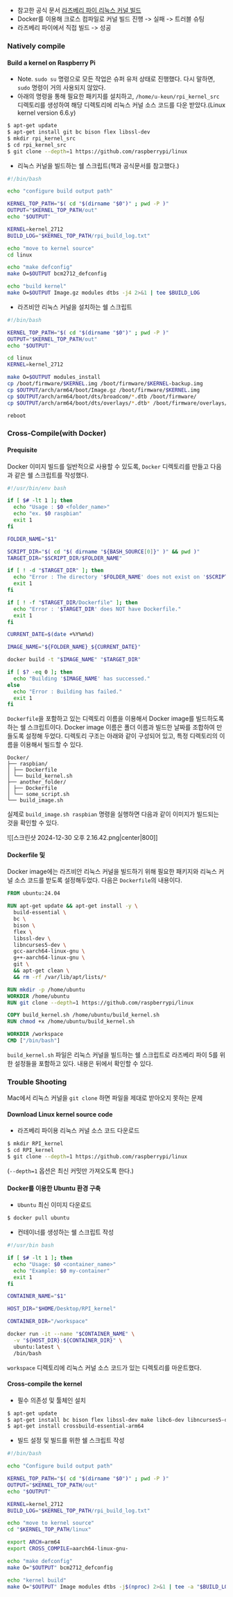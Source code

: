- 참고한 공식 문서
  [라즈베리 파이 리눅스 커널 빌드](https://www.raspberrypi.com/documentation/computers/linux_kernel.html)
- Docker를 이용해 크로스 컴파일로 커널 빌드 진행 -> 실패 -> 트러블 슈팅
- 라즈베리 파이에서 직접 빌드 -> 성공

### Natively compile
#### Build a kernel on Raspberry Pi
- Note. `sudo su` 명령으로 모든 작업은 슈퍼 유저 상태로 진행했다. 다시 말하면, `sudo` 명령이 거의 사용되지 않았다.
- 아래의 명령을 통해 필요한 패키지를 설치하고, `/home/u-keun/rpi_kernel_src` 디렉토리를 생성하여 해당 디렉토리에 리눅스 커널 소스 코드를 다운 받았다.(Linux kernel version 6.6.y)
```bash
$ apt-get update
$ apt-get install git bc bison flex libssl-dev
$ mkdir rpi_kernel_src
$ cd rpi_kernel_src
$ git clone --depth=1 https://github.com/raspberrypi/linux
```
- 리눅스 커널을 빌드하는 쉘 스크립트(책과 공식문서를 참고했다.)
```bash
#!/bin/bash

echo "configure build output path"

KERNEL_TOP_PATH="$( cd "$(dirname "$0")" ; pwd -P )"
OUTPUT="$KERNEL_TOP_PATH/out"
echo "$OUTPUT"

KERNEL=kernel_2712
BUILD_LOG="$KERNEL_TOP_PATH/rpi_build_log.txt"

echo "move to kernel source"
cd linux

echo "make defconfig"
make O=$OUTPUT bcm2712_defconfig

echo "build kernel"
make O=$OUTPUT Image.gz modules dtbs -j4 2>&1 | tee $BUILD_LOG
```
- 라즈비안 리눅스 커널을 설치하는 쉘 스크립트
```bash
#!/bin/bash

KERNEL_TOP_PATH="$( cd "$(dirname "$0")" ; pwd -P )"
OUTPUT="$KERNEL_TOP_PATH/out"
echo "$OUTPUT"

cd linux
KERNEL=kernel_2712

make O=$OUTPUT modules_install
cp /boot/firmware/$KERNEL.img /boot/firmware/$KERNEL-backup.img
cp $OUTPUT/arch/arm64/boot/Image.gz /boot/firmware/$KERNEL.img
cp $OUTPUT/arch/arm64/boot/dts/broadcom/*.dtb /boot/firmware/
cp $OUTPUT/arch/arm64/boot/dts/overlays/*.dtb* /boot/firmware/overlays/

reboot
```
### Cross-Compile(with Docker)
#### Prequisite
Docker 이미지 빌드를 일반적으로 사용할 수 있도록, `Docker` 디렉토리를 만들고 다음과 같은 쉘 스크립트를 작성했다.
```bash
#!/usr/bin/env bash

if [ $# -lt 1 ]; then
  echo "Usage : $0 <folder_name>"
  echo "ex. $0 raspbian"
  exit 1
fi

FOLDER_NAME="$1"

SCRIPT_DIR="$( cd "$( dirname "${BASH_SOURCE[0]}" )" && pwd )"
TARGET_DIR="$SCRIPT_DIR/$FOLDER_NAME"

if [ ! -d "$TARGET_DIR" ]; then
  echo "Error : The directory '$FOLDER_NAME' does not exist on '$SCRIPT_DIR'."
  exit 1
fi

if [ ! -f "$TARGET_DIR/Dockerfile" ]; then
  echo "Error : '$TARGET_DIR' does NOT have Dockerfile."
  exit 1
fi

CURRENT_DATE=$(date +%Y%m%d)

IMAGE_NAME="${FOLDER_NAME}_${CURRENT_DATE}"

docker build -t "$IMAGE_NAME" "$TARGET_DIR"

if [ $? -eq 0 ]; then
  echo "Building '$IMAGE_NAME' has successed."
else
  echo "Error : Building has failed."
  exit 1
fi
```
`Dockerfile`을 포함하고 있는 디렉토리 이름을 이용해서 Docker image를 빌드하도록 하는 쉘 스크립트이다. Docker image 이름은 폴더 이름과 빌드한 날짜를 조합하여 만들도록 설정해 두었다. 디렉토리 구조는 아래와 같이 구성되어 있고, 특정 디렉토리의 이름을 이용해서 빌드할 수 있다.
```
Docker/ 
├── raspbian/ 
│ ├── Dockerfile 
│ └── build_kernel.sh 
├── another_folder/ 
│ ├── Dockerfile 
│ └── some_script.sh 
└── build_image.sh
```
실제로 `build_image.sh raspbian` 명령을 실행하면 다음과 같이 이미지가 빌드되는 것을 확인할 수 있다.

![[스크린샷 2024-12-30 오후 2.16.42.png|center|800]]
#### Dockerfile 및 
Docker image에는 라즈비안 리눅스 커널을 빌드하기 위해 필요한 패키지와 리눅스 커널 소스 코드를 받도록 설정해두었다. 다음은 `Dockerfile`의 내용이다.
```Dockerfile
FROM ubuntu:24.04

RUN apt-get update && apt-get install -y \
  build-essential \
  bc \
  bison \
  flex \
  libssl-dev \
  libncurses5-dev \
  gcc-aarch64-linux-gnu \
  g++-aarch64-linux-gnu \
  git \
  && apt-get clean \
  && rm -rf /var/lib/apt/lists/*

RUN mkdir -p /home/ubuntu
WORKDIR /home/ubuntu
RUN git clone --depth=1 https://github.com/raspberrypi/linux

COPY build_kernel.sh /home/ubuntu/build_kernel.sh
RUN chmod +x /home/ubuntu/build_kernel.sh

WORKDIR /workspace
CMD ["/bin/bash"]
```
`build_kernel.sh` 파일은 리눅스 커널을 빌드하는 쉘 스크립트로 라즈베리 파이 5를 위한 설정들을 포함하고 있다. 내용은 뒤에서 확인할 수 있다.
### Trouble Shooting
Mac에서 리눅스 커널을 `git clone` 하면 파일을 제대로 받아오지 못하는 문제


#### Download Linux kernel source code
- 라즈베리 파이용 리눅스 커널 소스 코드 다운로드
```bash
$ mkdir RPI_kernel
$ cd RPI_kernel
$ git clone --depth=1 https://github.com/raspberrypi/linux
```
(`--depth=1` 옵션은 최신 커밋만 가져오도록 한다.)

#### Docker를 이용한 Ubuntu 환경 구축
- `Ubuntu` 최신 이미지 다운로드
```bash
$ docker pull ubuntu
```
- 컨테이너를 생성하는 쉘 스크립트 작성
```bash
#!/usr/bin bash

if [ $# -lt 1 ]; then
  echo "Usage: $0 <container_name>"
  echo "Example: $0 my-container"
  exit 1
fi

CONTAINER_NAME="$1"

HOST_DIR="$HOME/Desktop/RPI_kernel"

CONTAINER_DIR="/workspace"

docker run -it --name "$CONTAINER_NAME" \
  -v "${HOST_DIR}:${CONTAINER_DIR}" \
  ubuntu:latest \
  /bin/bash
```
`workspace` 디렉토리에 리눅스 커널 소스 코드가 있는 디렉토리를 마운트했다.
#### Cross-compile the kernel
- 필수 의존성 및 툴체인 설치
```bash
$ apt-get update
$ apt-get install bc bison flex libssl-dev make libc6-dev libncurses5-dev
$ apt-get install crossbuild-essential-arm64
```
- 빌드 설정 및 빌드를 위한 쉘 스크립트 작성
```bash
#!/bin/bash

echo "Configure build output path"

KERNEL_TOP_PATH="$( cd "$(dirname "$0")" ; pwd -P )"
OUTPUT="$KERNEL_TOP_PATH/out"
echo "$OUTPUT"

KERNEL=kernel_2712
BUILD_LOG="$KERNEL_TOP_PATH/rpi_build_log.txt"

echo "move to kernel source"
cd "$KERNEL_TOP_PATH/linux"

export ARCH=arm64 
export CROSS_COMPILE=aarch64-linux-gnu-

echo "make defconfig"
make O="$OUTPUT" bcm2712_defconfig

echo "kernel build"
make O="$OUTPUT" Image modules dtbs -j$(nproc) 2>&1 | tee -a "$BUILD_LOG"  
```

